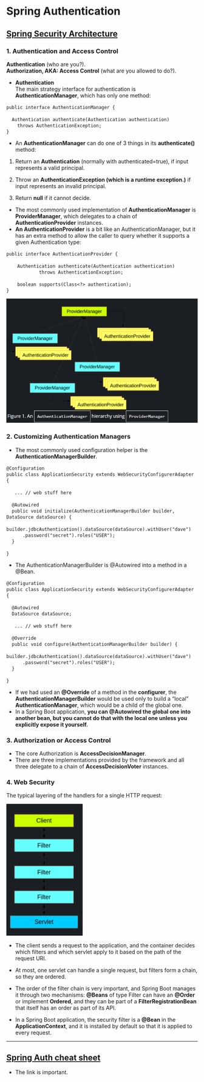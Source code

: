 # Spring Authentication

## [Spring Security Architecture](https://spring.io/guides/topicals/spring-security-architecture/)

### 1. Authentication and Access Control
**Authentication** (who are you?).  
**Authorization, AKA: Access Control** (what are you allowed to do?).

- **Authentication**  
The main strategy interface for authentication is **AuthenticationManager**, which has only one method:
```
public interface AuthenticationManager {

  Authentication authenticate(Authentication authentication)
    throws AuthenticationException;
}
```
- An **AuthenticationManager** can do one of 3 things in its **authenticate()** method:
1. Return an **Authentication** (normally with authenticated=true), if input represents a valid principal.

2. Throw an **AuthenticationException (which is a runtime exception.)** if input represents an invalid principal.

3. Return **null** if it cannot decide.


- The most commonly used implementation of **AuthenticationManager** is **ProviderManager**, which delegates to a chain of **AuthenticationProvider** instances. 
- **An AuthenticationProvider** is a bit like an AuthenticationManager, but it has an extra method to allow the caller to query whether it supports a given Authentication type:
```
public interface AuthenticationProvider {

	Authentication authenticate(Authentication authentication)
			throws AuthenticationException;

	boolean supports(Class<?> authentication);
}
```
![ProviderManager](../img/ProviderManager.png) 


### 2. Customizing Authentication Managers

- The most commonly used configuration helper is the **AuthenticationManagerBuilder**.

```
@Configuration
public class ApplicationSecurity extends WebSecurityConfigurerAdapter {

   ... // web stuff here

  @Autowired
  public void initialize(AuthenticationManagerBuilder builder, DataSource dataSource) {
    builder.jdbcAuthentication().dataSource(dataSource).withUser("dave")
      .password("secret").roles("USER");
  }

}
```
- The AuthenticationManagerBuilder is @Autowired into a method in a @Bean.

```
@Configuration
public class ApplicationSecurity extends WebSecurityConfigurerAdapter {

  @Autowired
  DataSource dataSource;

   ... // web stuff here

  @Override
  public void configure(AuthenticationManagerBuilder builder) {
    builder.jdbcAuthentication().dataSource(dataSource).withUser("dave")
      .password("secret").roles("USER");
  }

}
```
- If we had used an **@Override** of a method in the **configurer**, the **AuthenticationManagerBuilder** would be used only to build a “local” **AuthenticationManager**, which would be a child of the global one.
- In a Spring Boot application, **you can @Autowired the global one into another bean, but you cannot do that with the local one unless you explicitly expose it yourself.**




### 3. Authorization or Access Control

- The core Authorization is **AccessDecisionManager**. 
- There are three implementations provided by the framework and all three delegate to a chain of **AccessDecisionVoter** instances.


### 4. Web Security
The typical layering of the handlers for a single HTTP request:

![Client](../img/client.png) 

- The client sends a request to the application, and the container decides which filters and which servlet apply to it based on the path of the request URI.

- At most, one servlet can handle a single request, but filters form a chain, so they are ordered. 

- The order of the filter chain is very important, and Spring Boot manages it through two mechanisms: **@Beans** of type Filter can have an **@Order** or implement **Ordered**, and they can be part of a **FilterRegistrationBean** that itself has an order as part of its API. 

- In a Spring Boot application, the security filter is a **@Bean** in the **ApplicationContext**, and it is installed by default so that it is applied to every request. 


---
## [Spring Auth cheat sheet](https://github.com/codefellows/seattle-java-401d2/blob/master/SpringAuthCheatSheet.md)

- The link is important.